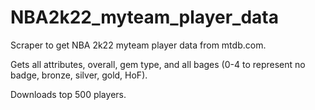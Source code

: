 # NBA2k22_myteam_player_data

Scraper to get NBA 2k22 myteam player data from mtdb.com.

Gets all attributes, overall, gem type, and all bages (0-4 to represent no badge, bronze, silver, gold, HoF).

Downloads top 500 players.
